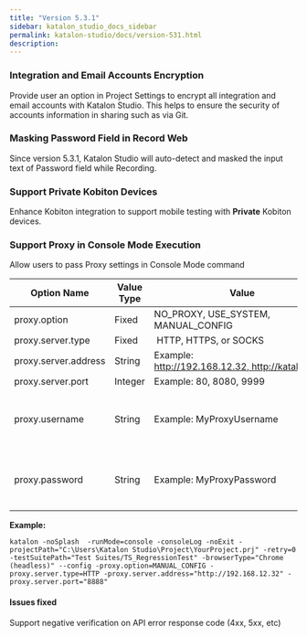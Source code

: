 ```yaml
---
title: "Version 5.3.1" 
sidebar: katalon_studio_docs_sidebar
permalink: katalon-studio/docs/version-531.html 
description: 
---
```

### Integration and Email Accounts Encryption

Provide user an option in Project Settings to encrypt all integration and email accounts with Katalon Studio. This helps to ensure the security of accounts information in sharing such as via Git. 

### Masking Password Field in Record Web

Since version 5.3.1, Katalon Studio will auto-detect and masked the input text of Password field while Recording.

### Support Private Kobiton Devices

Enhance Kobiton integration to support mobile testing with **Private** Kobiton devices. 

### Support Proxy in Console Mode Execution

Allow users to pass Proxy settings in Console Mode command

| Option Name | Value Type | Value | Mandatory? |
| --- | --- | --- | --- |
| proxy.option | Fixed | NO\_PROXY, USE\_SYSTEM, MANUAL_CONFIG | YES |
| proxy.server.type | Fixed |  HTTP, HTTPS, or SOCKS | YES |
| proxy.server.address | String | Example: http://192.168.12.32, http://katalon.com | YES |
| proxy.server.port | Integer | Example: 80, 8080, 9999 | YES |
| proxy.username | String | Example: MyProxyUsername | Optional (YES if your proxy server requires authentication) |
| proxy.password | String | Example: MyProxyPassword | Optional (YES if your proxy server requires authentication) |

**Example:**

```
katalon -noSplash  -runMode=console -consoleLog -noExit -projectPath="C:\Users\Katalon Studio\Project\YourProject.prj" -retry=0 -testSuitePath="Test Suites/TS_RegressionTest" -browserType="Chrome (headless)" --config -proxy.option=MANUAL_CONFIG -proxy.server.type=HTTP -proxy.server.address="http://192.168.12.32" -proxy.server.port="8888"
```

#### Issues fixed

Support negative verification on API error response code (4xx, 5xx, etc)